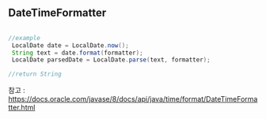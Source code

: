 
## DateTimeFormatter


```java

//example
 LocalDate date = LocalDate.now();
 String text = date.format(formatter);
 LocalDate parsedDate = LocalDate.parse(text, formatter);

//return String 


```


참고 : https://docs.oracle.com/javase/8/docs/api/java/time/format/DateTimeFormatter.html

